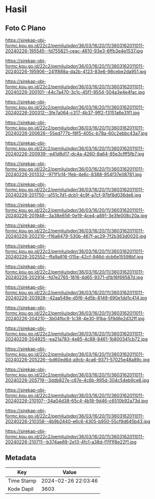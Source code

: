 # Hasil

## Foto C Plano

https://sirekap-obj-formc.kpu.go.id/22c2/pemilu/pdpr/36/03/16/20/11/3603162011011-20240226-195545--fd755821-ceac-4610-93e3-6ffb3e4e1537.jpg

https://sirekap-obj-formc.kpu.go.id/22c2/pemilu/pdpr/36/03/16/20/11/3603162011011-20240226-195906--241f888a-da2b-4123-83e6-98cebe2da951.jpg

https://sirekap-obj-formc.kpu.go.id/22c2/pemilu/pdpr/36/03/16/20/11/3603162011011-20240226-200101--44c7a470-3c1c-45f1-9554-504a3e4e4fac.jpg

https://sirekap-obj-formc.kpu.go.id/22c2/pemilu/pdpr/36/03/16/20/11/3603162011011-20240226-200312--3fe7a064-c317-4b37-9ff2-f3151a6e31f1.jpg

https://sirekap-obj-formc.kpu.go.id/22c2/pemilu/pdpr/36/03/16/20/11/3603162011011-20240226-200626--55ed777b-f8f5-405c-b78a-60c2ebbc43a7.jpg

https://sirekap-obj-formc.kpu.go.id/22c2/pemilu/pdpr/36/03/16/20/11/3603162011011-20240226-200939--e41d8d17-dc4a-4260-8a64-85e3cfff5fb7.jpg

https://sirekap-obj-formc.kpu.go.id/22c2/pemilu/pdpr/36/03/16/20/11/3603162011011-20240226-201332--971f1cf4-1feb-4e6c-8388-954f37e08781.jpg

https://sirekap-obj-formc.kpu.go.id/22c2/pemilu/pdpr/36/03/16/20/11/3603162011011-20240226-201750--a151c7d1-dcb1-4c9f-a7cf-97bf8d036de6.jpg

https://sirekap-obj-formc.kpu.go.id/22c2/pemilu/pdpr/36/03/16/20/11/3603162011011-20240226-201948--3a38e656-0e19-4ce4-a891-3e3fe008c20a.jpg

https://sirekap-obj-formc.kpu.go.id/22c2/pemilu/pdpr/36/03/16/20/11/3603162011011-20240226-202210--f16a8479-530b-467f-ac29-7f2b363d0020.jpg

https://sirekap-obj-formc.kpu.go.id/22c2/pemilu/pdpr/36/03/16/20/11/3603162011011-20240226-202552--ffa9a816-015e-42cf-946d-dcb6e15598bf.jpg

https://sirekap-obj-formc.kpu.go.id/22c2/pemilu/pdpr/36/03/16/20/11/3603162011011-20240226-202914--fd7e2765-1816-4d65-9371-d1b16f69587d.jpg

https://sirekap-obj-formc.kpu.go.id/22c2/pemilu/pdpr/36/03/16/20/11/3603162011011-20240226-203928--42aa549e-d5f6-4d5b-8149-690e1dd1c414.jpg

https://sirekap-obj-formc.kpu.go.id/22c2/pemilu/pdpr/36/03/16/20/11/3603162011011-20240226-204210--3b04fbc9-1c38-4e30-91ba-5f9d6e2d32ff.jpg

https://sirekap-obj-formc.kpu.go.id/22c2/pemilu/pdpr/36/03/16/20/11/3603162011011-20240226-204925--ea21a783-4e85-4c88-8461-1b800341cb72.jpg

https://sirekap-obj-formc.kpu.go.id/22c2/pemilu/pdpr/36/03/16/20/11/3603162011011-20240226-205226--bd60ed6d-a9cb-4ca6-9371-57025e48a89c.jpg

https://sirekap-obj-formc.kpu.go.id/22c2/pemilu/pdpr/36/03/16/20/11/3603162011011-20240226-205719--3ddb827e-c67e-4c6b-995d-304c54eb9ce6.jpg

https://sirekap-obj-formc.kpu.go.id/22c2/pemilu/pdpr/36/03/16/20/11/3603162011011-20240226-210107--34a04d38-65c4-4b18-9d46-c6510b92a73d.jpg

https://sirekap-obj-formc.kpu.go.id/22c2/pemilu/pdpr/36/03/16/20/11/3603162011011-20240226-210358--4b9b2440-e6c6-4305-b950-55cf9d645b43.jpg

https://sirekap-obj-formc.kpu.go.id/22c2/pemilu/pdpr/36/03/16/20/11/3603162011011-20240226-210711--b374ae69-2e13-4fc1-a38d-f11f1f8e22f1.jpg


## Metadata

| Key        | Value               |
| ---------- | ------------------- |
| Time Stamp | 2024-02-26 22:03:46 |
| Kode Dapil | 3603                |




